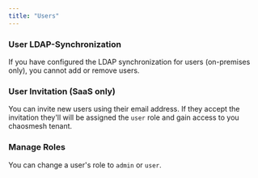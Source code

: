 ```yaml
---
title: "Users"
---
```


### User LDAP-Synchronization
If you have configured the LDAP synchronization for users (on-premises only), you cannot add or remove users.

### User Invitation (SaaS only)
You can invite new users using their email address.
If they accept the invitation they'll will be assigned the `user` role and gain access to you chaosmesh tenant.

### Manage Roles
You can change a user's role to `admin` or `user`.

